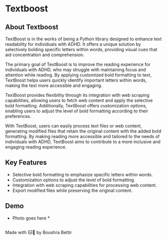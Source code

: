 # Textboost

## About Textboost
TextBoost is in the works of being a Python library designed to enhance text readability for individuals with ADHD. It offers a unique solution by selectively bolding specific letters within words, providing visual cues that aid concentration and comprehension.

The primary goal of TextBoost is to improve the reading experience for individuals with ADHD, who may struggle with maintaining focus and attention while reading. By applying customized bold formatting to text, TextBoost helps users quickly identify important letters within words, making the text more accessible and engaging.

TextBoost provides flexibility through its integration with web scraping capabilities, allowing users to fetch web content and apply the selective bold formatting. Additionally, TextBoost offers customization options, enabling users to adjust the level of bold formatting according to their preferences.

With TextBoost, users can easily process text files or web content, generating modified files that retain the original content with the added bold formatting. By making reading more accessible and tailored to the needs of individuals with ADHD, TextBoost aims to contribute to a more inclusive and engaging reading experience.

## Key Features
- Selective bold formatting to emphasize specific letters within words.
- Customization options to adjust the level of bold formatting.
- Integration with web scraping capabilities for processing web content.
- Export modified files while preserving the original content.

## Demo
* Photo goes here * 
##
Made with 🐱💛 by Boushra Bettir
